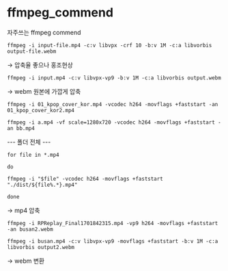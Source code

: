 # ffmpeg_commend
자주쓰는 ffmpeg commend


```
ffmpeg -i input-file.mp4 -c:v libvpx -crf 10 -b:v 1M -c:a libvorbis output-file.webm
```
→ 압축율 좋으나 홍조현상



```
ffmpeg -i input.mp4 -c:v libvpx-vp9 -b:v 1M -c:a libvorbis output.webm
```
→ webm 원본에 가깝게 압축


```
ffmpeg -i 01_kpop_cover_kor.mp4 -vcodec h264 -movflags +faststart -an 01_kpop_cover_kor2.mp4

ffmpeg -i a.mp4 -vf scale=1280x720 -vcodec h264 -movflags +faststart -an bb.mp4
```

--- 폴더 전체 ---

```
for file in *.mp4

do

ffmpeg -i "$file" -vcodec h264 -movflags +faststart "./dist/${file%.*}.mp4"

done
```
→ mp4 압축


```
ffmpeg -i RPReplay_Final1701842315.mp4 -vp9 h264 -movflags +faststart -an busan2.webm
```

```
ffmpeg -i busan.mp4 -c:v libvpx-vp9 -movflags +faststart -b:v 1M -c:a libvorbis output2.webm
```
->  webm 변환
